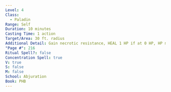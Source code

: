 ```yaml
---
Level: 4
Class:
  - Paladin
Range: Self
Duration: 10 minutes
Casting Time: 1 action
Target/Area: 30 ft. radius
Additional Detail: Gain necrotic resistance, HEAL 1 HP if at 0 HP, HP max can't go down.
"Page #": 216
Ritual Spell?: false
Concentration Spell: true
V: true
S: false
M: false
School: Abjuration
Book: PHB
---
```

